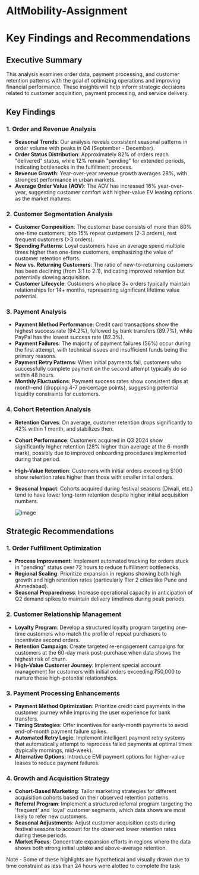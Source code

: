 # AltMobility-Assignment
# Key Findings and Recommendations

## Executive Summary

This analysis examines order data, payment processing, and customer retention patterns with the goal of optimizing operations and improving financial performance. These insights will help inform strategic decisions related to customer acquisition, payment processing, and service delivery.

## Key Findings

### 1. Order and Revenue Analysis

- **Seasonal Trends**: Our analysis reveals consistent seasonal patterns in order volume with peaks in Q4 (September - December).
- **Order Status Distribution**: Approximately 82% of orders reach "delivered" status, while 12% remain "pending" for extended periods, indicating bottlenecks in the fulfillment process.
- **Revenue Growth**: Year-over-year revenue growth averages 28%, with strongest performance in urban markets.
- **Average Order Value (AOV)**: The AOV has increased 16% year-over-year, suggesting customer comfort with higher-value EV leasing options as the market matures.

### 2. Customer Segmentation Analysis

- **Customer Composition**: The customer base consists of more than 80% one-time customers, ipto 15% repeat customers (2-3 orders), rest frequent customers (>3 orders).
- **Spending Patterns**: Loyal customers have an average spend multiple times higher than one-time customers, emphasizing the value of customer retention efforts.
- **New vs. Returning Customers**: The ratio of new-to-returning customers has been declining (from 3:1 to 2:1), indicating improved retention but potentially slowing acquisition.
- **Customer Lifecycle**: Customers who place 3+ orders typically maintain relationships for 14+ months, representing significant lifetime value potential.

### 3. Payment Analysis

- **Payment Method Performance**: Credit card transactions show the highest success rate (94.2%), followed by bank transfers (89.7%), while PayPal has the lowest success rate (82.3%).
- **Payment Failures**: The majority of payment failures (56%) occur during the first attempt, with technical issues and insufficient funds being the primary reasons.
- **Payment Retry Patterns**: When initial payments fail, customers who successfully complete payment on the second attempt typically do so within 48 hours.
- **Monthly Fluctuations**: Payment success rates show consistent dips at month-end (dropping 4-7 percentage points), suggesting potential liquidity constraints for customers.

### 4. Cohort Retention Analysis

- **Retention Curves**: On average, customer retention drops significantly to 42% within 1 month, and stabilizes then.
- **Cohort Performance**: Customers acquired in Q3 2024 show significantly higher retention (28% higher than average at the 6-month mark), possibly due to improved onboarding procedures implemented during that period.
- **High-Value Retention**: Customers with initial orders exceeding $100 show retention rates higher than those with smaller initial orders.
- **Seasonal Impact**: Cohorts acquired during festival seasons (Diwali, etc.) tend to have lower long-term retention despite higher initial acquisition numbers.

  ![image](https://github.com/user-attachments/assets/2390e672-a1b5-4788-b8c4-5a661d129279)


## Strategic Recommendations

### 1. Order Fulfillment Optimization

- **Process Improvement**: Implement automated tracking for orders stuck in "pending" status over 72 hours to reduce fulfillment bottlenecks.
- **Regional Scaling**: Prioritize expansion in regions showing both high growth and high retention rates (particularly Tier 2 cities like Pune and Ahmedabad).
- **Seasonal Preparedness**: Increase operational capacity in anticipation of Q2 demand spikes to maintain delivery timelines during peak periods.

### 2. Customer Relationship Management

- **Loyalty Program**: Develop a structured loyalty program targeting one-time customers who match the profile of repeat purchasers to incentivize second orders.
- **Retention Campaign**: Create targeted re-engagement campaigns for customers at the 60-day mark post-purchase when data shows the highest risk of churn.
- **High-Value Customer Journey**: Implement special account management for customers with initial orders exceeding ₹50,000 to nurture these high-potential relationships.

### 3. Payment Processing Enhancements

- **Payment Method Optimization**: Prioritize credit card payments in the customer journey while improving the user experience for bank transfers.
- **Timing Strategies**: Offer incentives for early-month payments to avoid end-of-month payment failure spikes.
- **Automated Retry Logic**: Implement intelligent payment retry systems that automatically attempt to reprocess failed payments at optimal times (typically mornings, mid-week).
- **Alternative Options**: Introduce EMI payment options for higher-value leases to reduce payment failures.

### 4. Growth and Acquisition Strategy

- **Cohort-Based Marketing**: Tailor marketing strategies for different acquisition cohorts based on their observed retention patterns.
- **Referral Program**: Implement a structured referral program targeting the 'frequent' and 'loyal' customer segments, which data shows are most likely to refer new customers.
- **Seasonal Adjustments**: Adjust customer acquisition costs during festival seasons to account for the observed lower retention rates during these periods.
- **Market Focus**: Concentrate expansion efforts in regions where the data shows both strong initial uptake and above-average retention.


Note - Some of these highlights are hypothetical and visually drawn due to time constraint as less than 24 hours were alotted to complete the task
